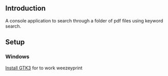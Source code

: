 ## Introduction

A console application to search through a folder of pdf files using keyword search.


## Setup

### Windows

[Install GTK3](https://github.com/tschoonj/GTK-for-Windows-Runtime-Environment-Installer/releases) for to work weezeyprint